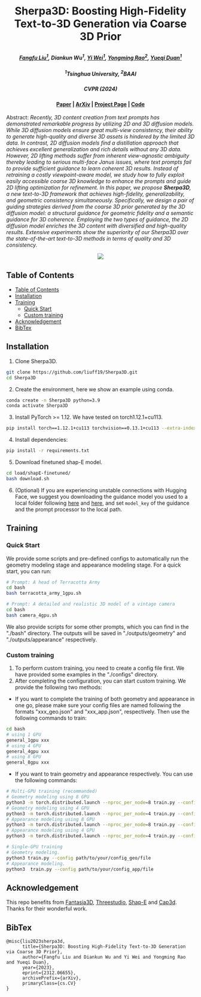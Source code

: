  # <p align="center"> <span style="font-weight: bold;">Sherpa3D</span>: Boosting High-Fidelity Text-to-3D Generation via Coarse 3D Prior </p>

 #####  <p align="center"> [Fangfu Liu<sup>1</sup>](https://liuff19.github.io/), Diankun Wu<sup>1</sup>, [Yi Wei<sup>1</sup>](https://weiyithu.github.io/), [Yongming Rao<sup>2</sup>](https://raoyongming.github.io/), [Yueqi Duan<sup>1</sup>](https://duanyueqi.github.io/)</p>

 ##### <p align="center"> <sup>1</sup>Tsinghua University, <sup>2</sup>BAAI</p>
 ##### <p align="center">  <span style="font-weight: bold;">CVPR (2024)</span></p>
 
#### <p align="center">[Paper](https://arxiv.org/pdf/2312.06655.pdf) | [ArXiv](https://arxiv.org/pdf/2312.06655) | [Project Page](https://liuff19.github.io/Sherpa3D/) | [Code](https://github.com/liuff19/Sherpa3D)</p>


Abstract: *Recently, 3D content creation from text prompts has demonstrated remarkable progress by utilizing 2D and 3D diffusion models. While 3D diffusion models ensure great multi-view consistency, their ability to generate high-quality and diverse 3D assets is hindered by the limited 3D data. In contrast, 2D diffusion models find a distillation approach that achieves excellent generalization and rich details without any 3D data. However, 2D lifting methods suffer from inherent view-agnostic ambiguity thereby leading to serious multi-face Janus issues, where text prompts fail to provide sufficient guidance to learn coherent 3D results. Instead of retraining a costly viewpoint-aware model, we study how to fully exploit easily accessible coarse 3D knowledge to enhance the prompts and guide 2D lifting optimization for refinement. In this paper, we propose **Sherpa3D**, a new text-to-3D framework that achieves high-fidelity, generalizability, and geometric consistency simultaneously. Specifically, we design a pair of guiding strategies derived from the coarse 3D prior generated by the 3D diffusion model: a structural guidance for geometric fidelity and a semantic guidance for 3D coherence. Employing the two types of guidance, the 2D diffusion model enriches the 3D content with diversified and high-quality results. Extensive experiments show the superiority of our Sherpa3D over the state-of-the-art text-to-3D methods in terms of quality and 3D consistency.*

<p align="center">
    <img src="assets/teaser.png">
</p>

## Table of Contents
- [Table of Contents](#table-of-contents)
- [Installation](#installation)
- [Training](#training)
  - [Quick Start](#quick-start)
  - [Custom training](#custom-training)
- [Acknowledgement](#acknowledgement)
- [BibTex](#bibtex)

## Installation
1. Clone Sherpa3D.
```bash
git clone https://github.com/liuff19/Sherpa3D.git
cd Sherpa3D
```

2. Create the environment, here we show an example using conda. 
```bash
conda create -n Sherpa3D python=3.9
conda activate Sherpa3D 
```

3. Install PyTorch >= 1.12. We have tested on torch1.12.1+cu113.
```bash
pip install torch==1.12.1+cu113 torchvision==0.13.1+cu113 --extra-index-url https://download.pytorch.org/whl/cu113
```

4. Install dependencies:
```bash
pip install -r requirements.txt
```
5. Download finetuned shap-E model.
```bash
cd load/shapE-finetuned/
bash download.sh
```

6. (Optional) If you are experiencing unstable connections with Hugging Face, we suggest you downloading the guidance model you used to a local folder following [here](https://huggingface.co/docs/huggingface_hub/v0.14.1/guides/download#download-an-entire-repository) and [here](https://huggingface.co/docs/huggingface_hub/v0.14.1/guides/download#download-files-to-local-folder), and set `model_key` of the guidance and the prompt processor to the local path.

## Training
### Quick Start

We provide some scripts and pre-defined configs to automatically run the geometry modeling stage and appearance modeling stage. For a quick start, you can run:
```bash
# Prompt: A head of Terracotta Army
cd bash
bash terracotta_army_1gpu.sh 
```
```bash
# Prompt: A detailed and realistic 3D model of a vintage camera
cd bash
bash camera_4gpu.sh
```
We also provide scripts for some other prompts, which you can find in the "./bash" directory. The outputs will be saved in "./outputs/geometry" and "./outputs/appearance" respectively. 
### Custom training
1. To perform custom training, you need to create a config file first. We have provided some examples in the "./configs" directory.
2. After completing the configuration, you can start custom training. We provide the following two methods:
  - If you want to complete the training of both geometry and appearance in one go, please make sure your config files are named following the formats "xxx_geo.json" and "xxx_app.json", respectively. Then use the following commands to train:
```sh
cd bash
# using 1 GPU
general_1gpu xxx 
# using 4 GPU
general_4gpu xxx 
# using 8 GPU
general_8gpu xxx 
```
- If you want to train geometry and appearance respectively. You can use the following commands:
```sh
# Multi-GPU training (recommanded)
# Geometry modeling using 8 GPU 
python3 -m torch.distributed.launch --nproc_per_node=8 train.py --config path/to/your/config_geo/file
# Geometry modeling using 4 GPU
python3 -m torch.distributed.launch --nproc_per_node=4 train.py --config path/to/your/config_geo/file
# Appearance modeling using 8 GPU
python3 -m torch.distributed.launch --nproc_per_node=8 train.py --config path/to/your/config_app/file
# Appearance modeling using 4 GPU
python3 -m torch.distributed.launch --nproc_per_node=4 train.py --config path/to/your/config_app/file

# Single-GPU training
# Geometry modeling. 
python3 train.py --config path/to/your/config_geo/file
# Appearance modeling.
python3  train.py --config path/to/your/config_app/file
```

## Acknowledgement
This repo benefits from [Fantasia3D](https://github.com/Gorilla-Lab-SCUT/Fantasia3D), [Threestudio](https://github.com/threestudio-project/threestudio), [Shap-E](https://github.com/openai/shap-e) and [Cap3d](https://github.com/crockwell/Cap3D). Thanks for their wonderful work.

## BibTex
```
@misc{liu2023sherpa3d,
      title={Sherpa3D: Boosting High-Fidelity Text-to-3D Generation via Coarse 3D Prior}, 
      author={Fangfu Liu and Diankun Wu and Yi Wei and Yongming Rao and Yueqi Duan},
      year={2023},
      eprint={2312.06655},
      archivePrefix={arXiv},
      primaryClass={cs.CV}
}
```
